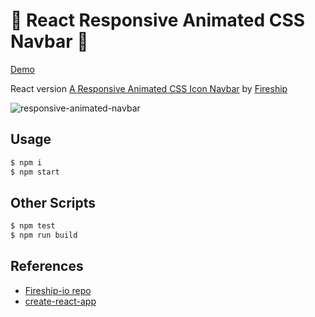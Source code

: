 # 👾 React Responsive Animated CSS Navbar 🚀

[Demo](https://react-responsive-animated-navbar.vercel.app/)

React version [A Responsive Animated CSS Icon Navbar](https://github.com/fireship-io/222-responsive-icon-nav-css) by [Fireship](https://github.com/fireship-io)

![responsive-animated-navbar](./responsive-animated-navbar.gif)

## Usage

```bash
$ npm i
$ npm start
```

## Other Scripts

```bash
$ npm test
$ npm run build
```

## References

- [Fireship-io repo](https://github.com/fireship-io/222-responsive-icon-nav-css)
- [create-react-app](https://reactjs.org/)

